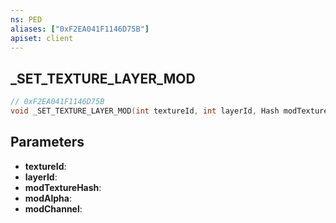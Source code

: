 ```yaml
---
ns: PED
aliases: ["0xF2EA041F1146D75B"]
apiset: client
---
```

## _SET_TEXTURE_LAYER_MOD

```c
// 0xF2EA041F1146D75B
void _SET_TEXTURE_LAYER_MOD(int textureId, int layerId, Hash modTextureHash, float modAlpha, int modChannel);
```


## Parameters
* **textureId**:
* **layerId**:
* **modTextureHash**:
* **modAlpha**:
* **modChannel**: